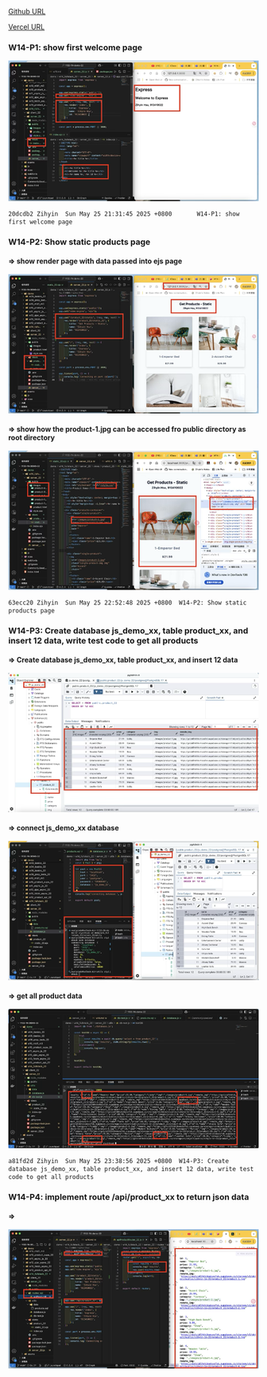 [Github URL](https://github.com/zihyinhsu/1132-1N-demo-zihyin-22)

[Vercel URL](https://1132-1-n-demo-zihyin-22.vercel.app/)


### W14-P1: show first welcome page

![alt text](img/p1-1.png)


```
20dcdb2 Zihyin  Sun May 25 21:31:45 2025 +0800       W14-P1: show first welcome page
```

### W14-P2: Show static products page

#### => show render page with data passed into ejs page

![alt text](img/p2-1.png)

#### => show how the product-1.jpg can be accessed fro public directory as root directory

![alt text](img/p2-2.png)

```
63ecc20 Zihyin  Sun May 25 22:52:48 2025 +0800  W14-P2: Show static products page
```

### W14-P3: Create database js_demo_xx, table product_xx, and insert 12 data, write test code to get all products
 
#### => Create database js_demo_xx, table product_xx, and insert 12 data

![alt text](img/p3-1.png)

#### => connect js_demo_xx database

![alt text](img/p3-2.png)

#### => get all product data

![alt text](img/p3-3.png)

```
a81fd2d Zihyin  Sun May 25 23:38:56 2025 +0800  W14-P3: Create database js_demo_xx, table product_xx, and insert 12 data, write test code to get all products
```

### W14-P4: implement route /api/product_xx to return json data

#### =>

![alt text](img/p4-1.png)

```
```